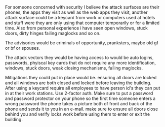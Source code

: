 For someone concerned with security I believe the attack surfaces are their phones, the apps they visit as well as the web apps they visit, another attack surface could be a keycard from work or computers used at hotels and stuff were they are only using that computer temporarily or for a limited time. Also from personal experience i have seen open windows, stuck doors, dirty hinges failing maglocks and so on. 

The advisories would be criminals of opportunity, pranksters, maybe old gf or bf or spouses. 

The attack vectors they would be having access to would be auto logins, passwords, phyiscal key cards that do not require any more identification, windows, stuck doors, weak closing mechanisms, failing maglocks. 

Mitigations they could put in place would be. ensuring all doors are locked and all windows are both closed and locked before leaving the building. After using a keycard require all employees to have person id's they can put in at their work stations. Use 2-factor auth. Make sure to put a password and password protector on your phone so the first time someone enters a wrong password the phone takes a picture both of front and back of the phone and sends it to you in an e-mail.  make sure to ensure all doors close behind you and verify locks work before using them to enter or exit the building. 